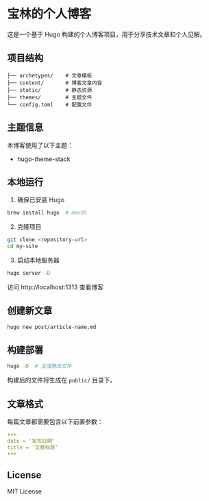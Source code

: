 # 宝林的个人博客

这是一个基于 Hugo 构建的个人博客项目，用于分享技术文章和个人见解。

## 项目结构

```
├── archetypes/    # 文章模板
├── content/       # 博客文章内容
├── static/        # 静态资源
├── themes/        # 主题文件
└── config.toml    # 配置文件
```

## 主题信息

本博客使用了以下主题：

- hugo-theme-stack


## 本地运行

1. 确保已安装 Hugo
```bash
brew install hugo  # macOS
```

2. 克隆项目
```bash
git clone <repository-url>
cd my-site
```

3. 启动本地服务器
```bash
hugo server -D
```

访问 http://localhost:1313 查看博客

## 创建新文章

```bash
hugo new post/article-name.md
```

## 构建部署

```bash
hugo -D  # 生成静态文件
```

构建后的文件将生成在 `public/` 目录下。

## 文章格式

每篇文章都需要包含以下前置参数：

```yaml
+++
date = '发布日期'
title = '文章标题'
+++
```

## License

MIT License